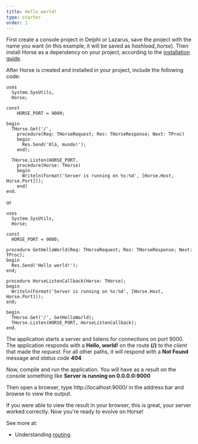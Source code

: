 ```yaml
---
title: Hello world!
type: starter
order: 1
---
```


First create a console project in Delphi or Lazarus, save the project with the name you want (in this example, it will be saved as *hashload_horse*). Then install Horse as a dependency on your project, according to the [installation guide](/installation).

After Horse is created and installed in your project, include the following code:

``` delphi
uses
  System.SysUtils,
  Horse;

const
    HORSE_PORT = 9000;

begin
  THorse.Get('/',
    procedure(Req: THorseRequest; Res: THorseResponse; Next: TProc)
    begin
      Res.Send('Olá, mundo!');
    end);

  THorse.Listen(HORSE_PORT,
    procedure(Horse: THorse)
    begin
      Writeln(Format('Server is running on %s:%d', [Horse.Host, Horse.Port]));
    end)
end.
```
or
``` delphi
uses
  System.SysUtils,
  Horse;

const
  HORSE_PORT = 9000;

procedure GetHelloWorld(Req: THorseRequest; Res: THorseResponse; Next: TProc);
begin
  Res.Send('Hello world!');
end;

procedure HorseListenCallback(Horse: THorse);
begin
  Writeln(Format('Server is running on %s:%d', [Horse.Host, Horse.Port]));
end;

begin
  THorse.Get('/', GetHelloWorld);
  THorse.Listen(HORSE_PORT, HorseListenCallback);
end.
```
The application starts a server and listens for connections on port 9000. The application responds with a **Hello, world!** on the route **(/)** to the *client* that made the *request*. For all other paths, it will respond with a **Not Found** message and *status code* **404**

Now, compile and run the application. You will have as a result on the console something like **Server is running on 0.0.0.0:9000**

Then open a browser, type http://localhost:9000/ in the address bar and browse to view the output.

If you were able to view the result in your browser, this is great, your server worked correctly. Now you're ready to evolve on Horse!

See more at:
 * Understanding [routing](/basic-routing).